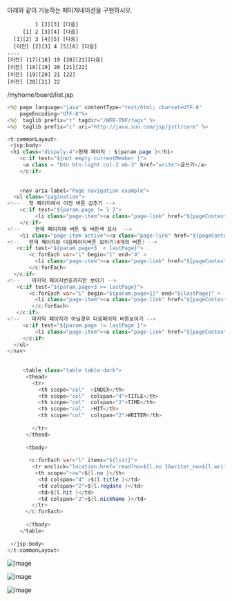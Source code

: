 

아래와 같이 기능하는 페이저네이션을 구현하시오.

             1 [2][3] [다음]
         [1] 2 [3][4] [다음]
      [1][2] 3 [4][5] [다음]
      [이전] [2][3] 4 [5][6] [다음]
    ....
    [이전] [17][18] 19 [20][21][다음]
    [이전] [18][19] 20 [21][22] 
    [이전] [19][20] 21 [22] 
    [이전] [20][21] 22 

/myhome/board/list.jsp

```java
<%@ page language="java" contentType="text/html; charset=UTF-8"
    pageEncoding="UTF-8"%>
<%@  taglib prefix="t" tagdir="/WEB-INF/tags" %>
<%@  taglib prefix="c" uri="http://java.sun.com/jsp/jstl/core" %>

<t:commonLayout>
 <jsp:body>
 <h1 class="dispaly-4">현재 페이지 : ${param.page }</h1>
	<c:if test="${not empty currentMember }">
	 <a class = "btn btn-light col-2 mb-3" href="write">글쓰기</a> 
	</c:if>
	
	
	<nav aria-label="Page navigation example">
  <ul class="pagination">
<!--   첫 페이지에서 이전 버튼 감추기 -->
    <c:if test="${param.page != 1 }">
    	 <li class="page-item"><a class="page-link" href="${pageContext.request.contextPath}/board/list?page=${param.page-1 }">Previous</a></li>
    </c:if>
<!--     현재 페이지에 버튼 및 버튼색 표시  -->
    <li class="page-item active"><a class="page-link" href="${pageContext.request.contextPath}/board/list?page=${param.page }">${param.page }</a></li>
<!--   현재 페이지와 다음페이지버튼 보이기(4개의 버튼) -->
   <c:if test="${param.page+3  < lastPage}">
	   <c:forEach var="i" begin="1" end="4" >
	     <li class="page-item"><a class="page-link" href="${pageContext.request.contextPath}/board/list?page=${param.page+i }">${param.page+i }</a></li>
	   </c:forEach>
  </c:if>
<!--    마지막 페이지번호까지만 보이기 -->
   <c:if test="${param.page+3 >= lastPage}">
	   <c:forEach var="i" begin="${param.page+1}" end="${lastPage}" >
	     <li class="page-item"><a class="page-link" href="${pageContext.request.contextPath}/board/list?page=${i }">${i }</a></li>
	 	</c:forEach>
   </c:if>
<!--    마지막 페이지가 아닐경우 다음페이지 버튼보이기 -->
     <c:if test="${param.page != lastPage }">
   		 <li class="page-item"><a class="page-link" href="${pageContext.request.contextPath}/board/list?page=${param.page+1 }">Next</a></li>
     </c:if>   
  </ul>
</nav>
	  
	  
	 <table class="table table-dark">
	  <thead>
	    <tr>
	      <th scope="col"  >INDEX</th>
	      <th scope="col"  colspan="4">TITLE</th>
	      <th scope="col"  colspan="2">TIME</th>
	      <th scope="col"  >HIT</th>
	      <th scope="col"  colspan="2">WRITER</th>
	   
	    </tr>
	  </thead>
	  
	  <tbody>
	
	   <c:forEach var="l" items="${list}"> 
	    <tr onclick="location.href='read?no=${l.no }&writer_no=${l.writerNo }'" >
	     <th scope="row">${l.no }</th>
	      <td colspan="4" >${l.title }</td>
	      <td colspan="2">${l.regdate }</td>
	      <td>${l.hit }</td>
	      <td colspan="2">${l.nickName }</td>
	    </tr>
	  </c:forEach> 
	  
	  </tbody>
	</table>
 
 </jsp:body>
</t:commonLayout>
```

![image](https://user-images.githubusercontent.com/81146596/123567758-dc70a680-d7fd-11eb-9d0d-fcae5a96e7b2.png)

![image](https://user-images.githubusercontent.com/81146596/123567832-04600a00-d7fe-11eb-935d-11bf0ab7c384.png)

![image](https://user-images.githubusercontent.com/81146596/123567903-278ab980-d7fe-11eb-8df7-5622eda2f6e8.png)

